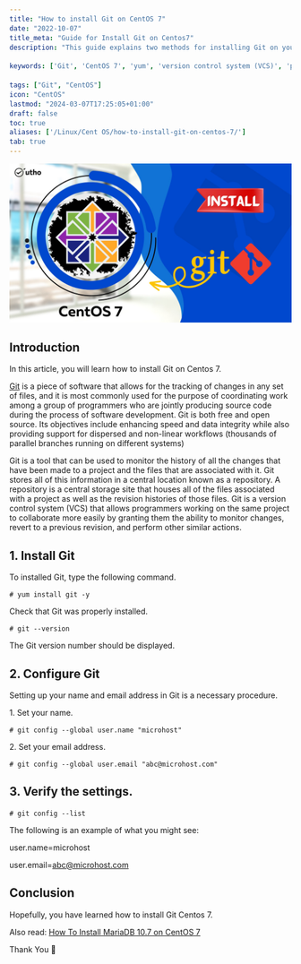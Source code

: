 ```yaml
---
title: "How to install Git on CentOS 7"
date: "2022-10-07"
title_meta: "Guide for Install Git on Centos7"
description: "This guide explains two methods for installing Git on your CentOS 7 system. The first method uses the yum package manager, which is the simplest approach but may install an older version of Git. The second method involves adding a third-party repository to install the latest version of Git. Whichever method you choose, the guide will walk you through the installation process and show you how to verify the installation. It will also cover basic Git configuration steps to set up your username and email for use with Git."

keywords: ['Git', 'CentOS 7', 'yum', 'version control system (VCS)', 'package manager', 'source code management', 'repositories', 'development tools']

tags: ["Git", "CentOS"]
icon: "CentOS"
lastmod: "2024-03-07T17:25:05+01:00"
draft: false
toc: true
aliases: ['/Linux/Cent OS/how-to-install-git-on-centos-7/']
tab: true
---
```


![How to install Git on CentOS 7](images/How-to-install-Git-on-CentOS-7_utho.jpg)

## Introduction

In this article, you will learn how to install Git on Centos 7.

[Git](https://en.wikipedia.org/wiki/Git) is a piece of software that allows for the tracking of changes in any set of files, and it is most commonly used for the purpose of coordinating work among a group of programmers who are jointly producing source code during the process of software development. Git is both free and open source. Its objectives include enhancing speed and data integrity while also providing support for dispersed and non-linear workflows (thousands of parallel branches running on different systems)

Git is a tool that can be used to monitor the history of all the changes that have been made to a project and the files that are associated with it. Git stores all of this information in a central location known as a repository. A repository is a central storage site that houses all of the files associated with a project as well as the revision histories of those files. Git is a version control system (VCS) that allows programmers working on the same project to collaborate more easily by granting them the ability to monitor changes, revert to a previous revision, and perform other similar actions.

## 1\. Install Git

To installed Git, type the following command.

```
# yum install git -y
```

Check that Git was properly installed.

```
# git --version
```

The Git version number should be displayed.

## 2\. Configure Git

Setting up your name and email address in Git is a necessary procedure.

1\. Set your name.

```
# git config --global user.name "microhost"
```

2\. Set your email address.

```
# git config --global user.email "abc@microhost.com"
```

## 3\. Verify the settings.

```
# git config --list
```

The following is an example of what you might see:

user.name=microhost

user.email=abc@microhost.com

## Conclusion

Hopefully, you have learned how to install Git Centos 7.

Also read: [How To Install MariaDB 10.7 on CentOS 7](https://utho.com/docs/tutorial/how-to-install-mariadb-10-7-on-centos-7/)

Thank You 🙂
